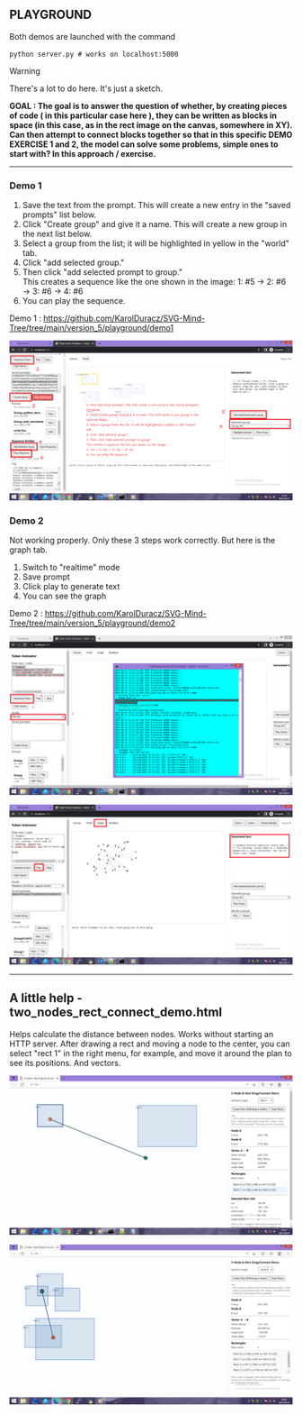 <h2>PLAYGROUND</h2>

Both demos are launched with the command

```
python server.py # works on localhost:5000 
```

> [!WARNING]  
> There's a lot to do here. It's just a sketch.

<b>GOAL : The goal is to answer the question of whether, by creating pieces of code ( in this particular case here ), they can be written as blocks in space (in this case, as in the rect image on the canvas, somewhere in XY). Can then attempt to connect blocks together so that in this specific DEMO EXERCISE 1 and 2, the model can solve some problems, simple ones to start with? In this approach / exercise.</b>

<hr>

<h3>Demo 1 </h3>

1. Save the text from the prompt. This will create a new entry in the "saved prompts" list below.
2. Click "Create group" and give it a name. This will create a new group in the next list below.
3. Select a group from the list; it will be highlighted in yellow in the "world" tab.
4. Click "add selected group."
5. Then click "add selected prompt to group." <br />
This creates a sequence like the one shown in the image:
1: #5 → 2: #6 → 3: #6 → 4: #6
6. You can play the sequence.

Demo 1 : https://github.com/KarolDuracz/SVG-Mind-Tree/tree/main/version_5/playground/demo1

![dump](https://github.com/KarolDuracz/SVG-Mind-Tree/blob/main/version_5/playground/guide%20how%20it%20use.png?raw=true)

<h3>Demo 2 </h3>

Not working properly. Only these 3 steps work correctly. But here is the graph tab.

1. Switch to "realtime" mode
2. Save prompt
3. Click play to generate text
4. You can see the graph

Demo 2 : https://github.com/KarolDuracz/SVG-Mind-Tree/tree/main/version_5/playground/demo2

![dump](https://github.com/KarolDuracz/SVG-Mind-Tree/blob/main/version_5/playground/demo2%20-%20a.png?raw=true)

![dump](https://github.com/KarolDuracz/SVG-Mind-Tree/blob/main/version_5/playground/demo2%20-%20b.png?raw=true)

<hr>

<h2>A little help - two_nodes_rect_connect_demo.html</h2>

Helps calculate the distance between nodes. Works without starting an HTTP server. After drawing a rect and moving a node to the center, you can select "rect 1" in the right menu, for example, and move it around the plan to see its positions. And vectors.

![dump](https://github.com/KarolDuracz/SVG-Mind-Tree/blob/main/version_5/v5_image.png?raw=true)

![dump](https://github.com/KarolDuracz/SVG-Mind-Tree/blob/main/version_5/v5_image2.png?raw=true)
